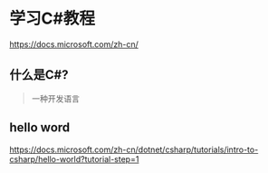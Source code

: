 # 学习C#教程

https://docs.microsoft.com/zh-cn/

## 什么是C#?

> 一种开发语言

## hello word

https://docs.microsoft.com/zh-cn/dotnet/csharp/tutorials/intro-to-csharp/hello-world?tutorial-step=1
